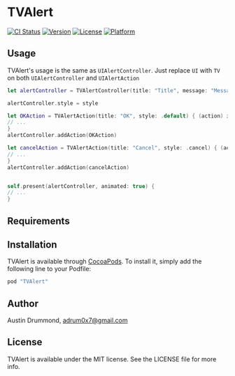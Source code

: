 # TVAlert

[![CI Status](https://img.shields.io/travis/adrum/tvalert.svg?style=flat)](https://img.shields.io/travis/adrum/tvalert)
[![Version](https://img.shields.io/cocoapods/v/TVAlert.svg?style=flat)](http://cocoapods.org/pods/TVAlert)
[![License](https://img.shields.io/cocoapods/l/TVAlert.svg?style=flat)](http://cocoapods.org/pods/TVAlert)
[![Platform](https://img.shields.io/cocoapods/p/TVAlert.svg?style=flat)](http://cocoapods.org/pods/TVAlert)

## Usage

TVAlert's usage is the same as `UIAlertController`. Just replace `UI` with `TV` on both `UIAlertController` and `UIAlertAction` 

```swift
let alertController = TVAlertController(title: "Title", message: "Message", preferredStyle: .alert)

alertController.style = style

let OKAction = TVAlertAction(title: "OK", style: .default) { (action) in
// ...
}
alertController.addAction(OKAction)

let cancelAction = TVAlertAction(title: "Cancel", style: .cancel) { (action) in
// ...
}
alertController.addAction(cancelAction)


self.present(alertController, animated: true) {
// ...
}
```

## Requirements

## Installation

TVAlert is available through [CocoaPods](http://cocoapods.org). To install
it, simply add the following line to your Podfile:

```ruby
pod "TVAlert"
```

## Author

Austin Drummond, adrum0x7@gmail.com

## License

TVAlert is available under the MIT license. See the LICENSE file for more info.
